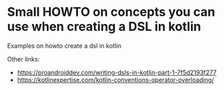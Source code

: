 # Small HOWTO on concepts you can use when creating a DSL in kotlin


Examples on howto create a dsl in kotlin

Other links:
 - https://proandroiddev.com/writing-dsls-in-kotlin-part-1-7f5d2193f277
 - https://kotlinexpertise.com/kotlin-conventions-operator-overloading/
 

